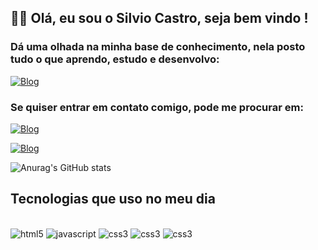 ## 👋🏻 Olá, eu sou o Silvio Castro, seja bem vindo !
### Dá uma olhada na minha base de conhecimento, nela posto tudo o que aprendo, estudo e desenvolvo:
[![Blog](https://img.shields.io/badge/Notion-fff?style=for-the-badge&logo=notion&logoColor=black)](https://longing-dawn-c12.notion.site/205587c41f92414ead9b4ce1795958c3?v=08b1f4815f804105956d30ffdd7fa3c2&pvs=4)

### Se quiser entrar em contato comigo, pode me procurar em:
[![Blog](https://img.shields.io/badge/Discord-7289DA?style=for-the-badge&logo=discord&logoColor=white)](https://discord.com/users/392487786122444800)

[![Blog](https://img.shields.io/badge/LinkedIn-0077B5?style=for-the-badge&logo=linkedin&logoColor=white)](https://www.linkedin.com/in/silvio-castro006/)

![Anurag's GitHub stats](https://github-readme-stats.vercel.app/api?username=silviocastro006&show_icons=true&theme=dracula&custom_title=Status&icon_color=c3adff&ring_color=c3adff&title_color=c3adff&bg_color=1e1e1e)
<br>

## Tecnologias que uso no meu dia

<div></br>
    <img src='https://img.shields.io/badge/HTML5-E34F26?style=for-the-badge&logo=html5&logoColor=white', alt='html5'>
    <img src='https://img.shields.io/badge/JavaScript-323330?style=for-the-badge&logo=javascript&logoColor=F7DF1E', alt='javascript'>
    <img src='https://img.shields.io/badge/CSS3-1572B6?style=for-the-badge&logo=css3&logoColor=white', alt='css3'>
    <img src='https://img.shields.io/badge/Python-14354C?style=for-the-badge&logo=python&logoColor=yellow', alt='css3'>
    <img src='https://img.shields.io/badge/MySQL-2088e7?style=for-the-badge&logo=mysql&logoColor=white', alt='css3'>
    
</div>

